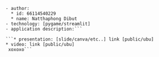 ```- application title
- author: 
  * id: 66114540229
  * name: Natthaphong Dibut
- technology: [pygame/streamlit]
- application description:```

```* presentation: [slide/canva/etc..] link [public/ubu]
* video: link [public/ubu]
 xoxoxo```
